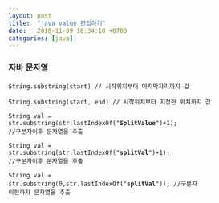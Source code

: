 ```yaml
---
layout: post
title:  "java value 편집하기"
date:   2018-11-09 18:34:10 +0700
categories: [java]
---
```

### 자바 문자열 
  

<code>String.substring(start) // 시작위치부터 마지막자리까지 값  </code>

<code>String.substring(start, end) // 시작위치부터 지정한 위치까지 값  </code>

<code>String val = str.substring(str.lastIndexOf("**SplitValue**")+1); //구분자이후 문자열을 추출  </code>

<code>String val = str.substring(str.lastIndexOf("**splitVal**")+1); //구분자이후 문자열을 추출  </code>  

<code>String val = str.substring(0,str.lastIndexOf("**splitVal**")); //구분자 이전까지 문자열을 추출  </code>  




### 
